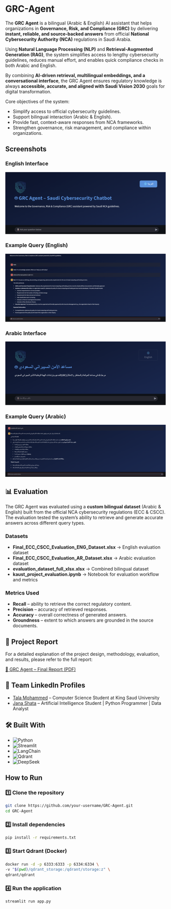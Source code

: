 # GRC-Agent  

The **GRC Agent** is a bilingual (Arabic & English) AI assistant that helps organizations in **Governance, Risk, and Compliance (GRC)** by delivering **instant, reliable, and source-backed answers** from official **National Cybersecurity Authority (NCA)** regulations in Saudi Arabia.  

Using **Natural Language Processing (NLP)** and **Retrieval-Augmented Generation (RAG)**, the system simplifies access to lengthy cybersecurity guidelines, reduces manual effort, and enables quick compliance checks in both Arabic and English.  

By combining **AI-driven retrieval, multilingual embeddings, and a conversational interface**, the GRC Agent ensures regulatory knowledge is always **accessible, accurate, and aligned with Saudi Vision 2030** goals for digital transformation.  

Core objectives of the system:  
- Simplify access to official cybersecurity guidelines.  
- Support bilingual interaction (Arabic & English).  
- Provide fast, context-aware responses from NCA frameworks.  
- Strengthen governance, risk management, and compliance within organizations.  

## Screenshots  

###  English Interface  
![English UI](image/Screenshot%202025-09-08%20at%2012.25.07%20PM.png)  

###  Example Query (English)  
![English Query](image/Screenshot%202025-09-08%20at%2012.24.10%20PM.png)  

###  Arabic Interface  
![Arabic UI](image/Screenshot%202025-09-08%20at%2012.22.26%20PM.png)  

### Example Query (Arabic)  
![Arabic Query](image/Screenshot%202025-09-08%20at%2012.39.07%20PM.png) 


## 📊 Evaluation  

The GRC Agent was evaluated using a **custom bilingual dataset** (Arabic & English) built from the official NCA cybersecurity regulations (ECC & CSCC).  
The evaluation tested the system’s ability to retrieve and generate accurate answers across different query types.  

###  Datasets  
- **Final_ECC_CSCC_Evaluation_ENG_Dataset.xlsx** → English evaluation dataset  
- **Final_ECC_CSCC_Evaluation_AR_Dataset.xlsx** → Arabic evaluation dataset  
- **evaluation_dataset_full_xlsx.xlsx** → Combined bilingual dataset  
- **kaust_project_evaluation.ipynb** → Notebook for evaluation workflow and metrics  

### Metrics Used  
- **Recall** – ability to retrieve the correct regulatory content.  
- **Precision** – accuracy of retrieved responses.  
- **Accuracy** – overall correctness of generated answers.  
- **Groundness** – extent to which answers are grounded in the source documents.

## 📑 Project Report  

For a detailed explanation of the project design, methodology, evaluation, and results, please refer to the full report:  

[📄 GRC Agent – Final Report (PDF)](GRC%20Agent%20–%20Final%20Report.pdf)  

## 🔗 Team LinkedIn Profiles  

- [Tala Mohammed](https://www.linkedin.com/in/tala-mohammed) – Computer Science Student at King Saud University  
- [Jana Shata](https://www.linkedin.com/in/jana-shata) – Artificial Intelligence Student | Python Programmer | Data Analyst  


## 🛠 Built With  

- ![Python](https://img.shields.io/badge/Python-3776AB?style=for-the-badge&logo=python&logoColor=white)  
- ![Streamlit](https://img.shields.io/badge/Streamlit-FF4B4B?style=for-the-badge&logo=streamlit&logoColor=white)  
- ![LangChain](https://img.shields.io/badge/LangChain-000000?style=for-the-badge&logo=chainlink&logoColor=white)  
- ![Qdrant](https://img.shields.io/badge/Qdrant-FF6F00?style=for-the-badge&logo=q&logoColor=white)  
- ![DeepSeek](https://img.shields.io/badge/DeepSeek-AI-5D3FD3?style=for-the-badge&logo=OpenAI&logoColor=white)  

##  How to Run  

### 1️⃣ Clone the repository  
```bash
git clone https://github.com/your-username/GRC-Agent.git
cd GRC-Agent
```
### 2️⃣ Install dependencies 
```bash
pip install -r requirements.txt
```
### 3️⃣ Start Qdrant (Docker)
```bash
docker run -d -p 6333:6333 -p 6334:6334 \
-v "$(pwd)/qdrant_storage:/qdrant/storage:z" \
qdrant/qdrant
```
### 4️⃣ Run the application
```bash
streamlit run app.py
```
